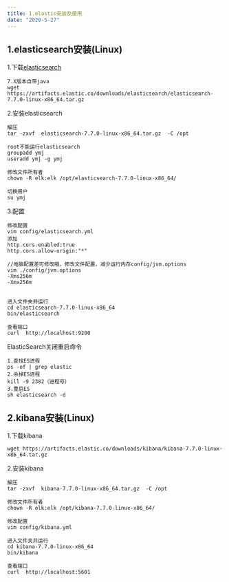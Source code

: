 ```yaml
---
title: 1.elastic安装及使用
date: "2020-5-27"
---
```


## 1.elasticsearch安装(Linux)
1.下载[elasticsearch](https://www.elastic.co/cn/downloads)
```
7.X版本自带java
wget https://artifacts.elastic.co/downloads/elasticsearch/elasticsearch-7.7.0-linux-x86_64.tar.gz
```

2.安装elasticsearch
```
解压
tar -zxvf  elasticsearch-7.7.0-linux-x86_64.tar.gz  -C /opt

root不能运行elasticsearch
groupadd ymj
useradd ymj -g ymj

修改文件所有者
chown -R elk:elk /opt/elasticsearch-7.7.0-linux-x86_64/

切换用户
su ymj
```


3.配置
```
修改配置
vim config/elasticsearch.yml
添加
http.cors.enabled:true
http.cors.allow-origin:"*"

//电脑配置差可修改哦，修改文件配置，减少运行内存config/jvm.options
vim ./config/jvm.options
-Xms256m
-Xmx256m


进入文件夹并运行
cd elasticsearch-7.7.0-linux-x86_64
bin/elasticsearch

查看端口
curl  http://localhost:9200

```

ElasticSearch关闭重启命令
```
1.查找ES进程
ps -ef | grep elastic
2.杀掉ES进程
kill -9 2382（进程号）
3.重启ES
sh elasticsearch -d
```


## 2.kibana安装(Linux)
1.下载kibana
```
wget https://artifacts.elastic.co/downloads/kibana/kibana-7.7.0-linux-x86_64.tar.gz
```

2.安装kibana
```
解压
tar -zxvf  kibana-7.7.0-linux-x86_64.tar.gz  -C /opt

修改文件所有者
chown -R elk:elk /opt/kibana-7.7.0-linux-x86_64/

修改配置
vim config/kibana.yml

进入文件夹并运行
cd kibana-7.7.0-linux-x86_64
bin/kibana

查看端口
curl  http://localhost:5601
```
